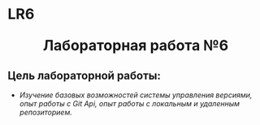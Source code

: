 #  LR6 <p align="center"> Лабораторная работа №6 </p>

## Цель лабораторной работы: 
- *Изучение базовых возможностей системы
управления версиями, опыт работы с Git Api, опыт работы с локальным и
удаленным репозиторием.* 
